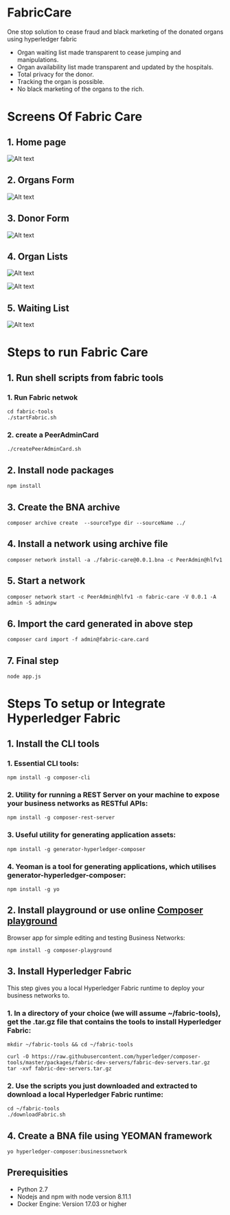 # FabricCare
 One stop solution to cease fraud and black marketing of the donated organs using hyperledger fabric
 * Organ waiting list made transparent to cease jumping and manipulations.
 * Organ availability list made transparent and updated by the hospitals.
 * Total privacy for the donor.
 * Tracking the organ is possible.
 * No black marketing of the organs to the rich.
 # Screens Of Fabric Care
 ## 1. Home page
 ![Alt text](Screens/homeScreen.png?raw=true)
 ## 2. Organs Form
 ![Alt text](Screens/organForm.png?raw=true)
 ## 3. Donor Form
 ![Alt text](Screens/donorForm.png?raw=true)
 ## 4. Organ Lists
 ![Alt text](Screens/organFullList.png?raw=true)

 ![Alt text](Screens/organsList.png?raw=true)
 ## 5. Waiting List
 ![Alt text](Screens/waitingList.png?raw=true)
 # Steps to run Fabric Care
 ## 1. Run shell scripts from fabric tools
 ### 1. Run Fabric netwok
 ```
 cd fabric-tools
 ./startFabric.sh
 ```
 ### 2. create a PeerAdminCard
 ```
 ./createPeerAdminCard.sh
 ```
 ## 2. Install node packages
 ```
 npm install
 ```
 ## 3. Create the BNA archive
 ```
 composer archive create  --sourceType dir --sourceName ../
 ```
 ## 4. Install a network using archive file
 ```
 composer network install -a ./fabric-care@0.0.1.bna -c PeerAdmin@hlfv1
 ```

 ## 5. Start a network 
 ```
 composer network start -c PeerAdmin@hlfv1 -n fabric-care -V 0.0.1 -A admin -S adminpw
 ```

 ## 6. Import the card generated in above step
 ```
 composer card import -f admin@fabric-care.card
 ```
 ## 7. Final step
 ```
 node app.js
 ```

 # Steps To setup or Integrate Hyperledger Fabric
 ## 1. Install the CLI tools
 ### 1. Essential CLI tools:
 ```
 npm install -g composer-cli
 ```
 ### 2. Utility for running a REST Server on your machine to expose your business networks as RESTful APIs:
 ```
 npm install -g composer-rest-server
 ```
 ### 3. Useful utility for generating application assets:
 ```
 npm install -g generator-hyperledger-composer
 ```
 ### 4. Yeoman is a tool for generating applications, which utilises generator-hyperledger-composer:
 ```
 npm install -g yo
 ```
 ## 2. Install playground or use online  [Composer playground](https://composer-playground.mybluemix.net)
 Browser app for simple editing and testing Business Networks:
 ```
 npm install -g composer-playground
 ```
 ## 3. Install Hyperledger Fabric
 This step gives you a local Hyperledger Fabric runtime to deploy your business networks to.
 ### 1. In a directory of your choice (we will assume ~/fabric-tools), get the .tar.gz file that contains the tools to install Hyperledger Fabric:
 ```
 mkdir ~/fabric-tools && cd ~/fabric-tools

 curl -O https://raw.githubusercontent.com/hyperledger/composer-tools/master/packages/fabric-dev-servers/fabric-dev-servers.tar.gz
 tar -xvf fabric-dev-servers.tar.gz
 ```
 ### 2. Use the scripts you just downloaded and extracted to download a local Hyperledger Fabric runtime:
 ```
 cd ~/fabric-tools
 ./downloadFabric.sh
 ```
 ## 4. Create a BNA file using YEOMAN framework
 ```
 yo hyperledger-composer:businessnetwork
 ```

 ## Prerequisities
 * Python 2.7
 * Nodejs and npm with node version 8.11.1
 * Docker Engine: Version 17.03 or higher
